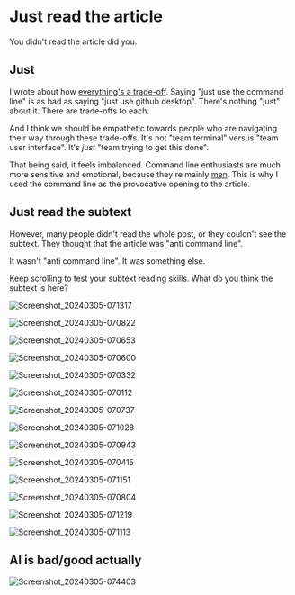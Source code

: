 # Just read the article

You didn't read the article did you.

## Just

I wrote about how [everything's a trade-off](/wikiblogarden/better-computing/just/). Saying "just use the command line" is as bad as saying "just use github desktop". There's nothing "just" about it. There are trade-offs to each.

And I think we should be empathetic towards people who are navigating their way through these trade-offs. It's not "team terminal" versus "team user interface". It's *just* "team trying to get this done".

That being said, it feels imbalanced. Command line enthusiasts are much more sensitive and emotional, because they're mainly [men](/wikiblogarden/men). This is why I used the command line as the provocative opening to the article.

## Just read the subtext

However, many people didn't read the whole post, or they couldn't see the subtext. They thought that the article was "anti command line".

It wasn't "anti command line". It was something else.

Keep scrolling to test your subtext reading skills. What do you think the subtext is here?

![Screenshot_20240305-071317](https://github.com/TodePond/TodePondDotCom/assets/15892272/bdf3db85-6fb7-4cde-a087-81e95b422585)

![Screenshot_20240305-070822](https://github.com/TodePond/TodePondDotCom/assets/15892272/2c49e8e8-6554-4a11-b23f-421f0f94786c)

![Screenshot_20240305-070653](https://github.com/TodePond/TodePondDotCom/assets/15892272/d9ddbc4a-18cd-4974-a569-929c305b95f0)

![Screenshot_20240305-070600](https://github.com/TodePond/TodePondDotCom/assets/15892272/9851948b-4340-4dda-b2d8-b6b3d434feb1)

![Screenshot_20240305-070332](https://github.com/TodePond/TodePondDotCom/assets/15892272/5b0f6f61-4925-4146-8a57-0d4b63f97991)

![Screenshot_20240305-070112](https://github.com/TodePond/TodePondDotCom/assets/15892272/dd2904ab-c214-4327-906f-bfb6f8991957)

![Screenshot_20240305-070737](https://github.com/TodePond/TodePondDotCom/assets/15892272/84a96eda-1b39-4c0b-9a07-74113712a8e1)

![Screenshot_20240305-071028](https://github.com/TodePond/TodePondDotCom/assets/15892272/ce2fbda3-e0e0-4ef4-b341-6362a168aa7c)

![Screenshot_20240305-070943](https://github.com/TodePond/TodePondDotCom/assets/15892272/6f6be05c-d5a6-469f-a33a-cfea4d51100b)

![Screenshot_20240305-070415](https://github.com/TodePond/TodePondDotCom/assets/15892272/7576c88d-a9df-4312-b8b3-2ec161461ef3)

![Screenshot_20240305-071151](https://github.com/TodePond/TodePondDotCom/assets/15892272/758052e9-f983-4d85-995a-535888a08843)

![Screenshot_20240305-070804](https://github.com/TodePond/TodePondDotCom/assets/15892272/77265d2d-d588-48cd-b2dc-d32d6f5e7cbd)

![Screenshot_20240305-071219](https://github.com/TodePond/TodePondDotCom/assets/15892272/03bf7f66-b0e4-4cb4-826d-b450ea3e8c44)

![Screenshot_20240305-071113](https://github.com/TodePond/TodePondDotCom/assets/15892272/92504bbe-5c58-4085-9adc-ab247b9cc1aa)

## AI is bad/good actually

![Screenshot_20240305-074403](https://github.com/TodePond/TodePondDotCom/assets/15892272/ee54e591-3300-4a58-b9bd-926f425e87c6)
